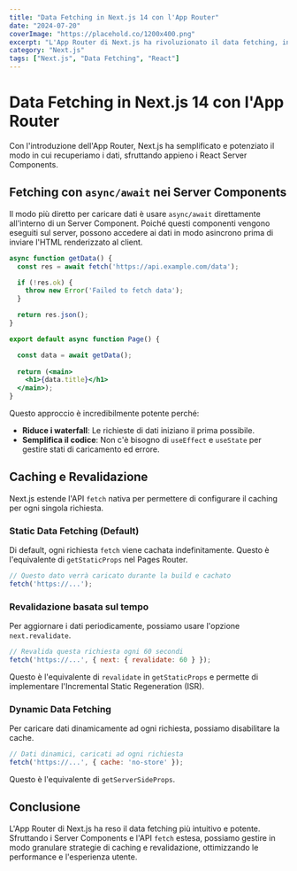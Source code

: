```yaml
---
title: "Data Fetching in Next.js 14 con l'App Router"
date: "2024-07-20"
coverImage: "https://placehold.co/1200x400.png"
excerpt: "L'App Router di Next.js ha rivoluzionato il data fetching, integrandolo direttamente nel lifecycle di React con i Server Components."
category: "Next.js"
tags: ["Next.js", "Data Fetching", "React"]
---
```


# Data Fetching in Next.js 14 con l'App Router

Con l'introduzione dell'App Router, Next.js ha semplificato e potenziato il modo in cui recuperiamo i dati, sfruttando appieno i React Server Components.

## Fetching con `async/await` nei Server Components

Il modo più diretto per caricare dati è usare `async/await` direttamente all'interno di un Server Component. Poiché questi componenti vengono eseguiti sul server, possono accedere ai dati in modo asincrono prima di inviare l'HTML renderizzato al client.

```jsx
async function getData() {
  const res = await fetch('https://api.example.com/data');

  if (!res.ok) {
    throw new Error('Failed to fetch data');
  }

  return res.json();
}

export default async function Page() {

  const data = await getData();
  
  return (<main>
    <h1>{data.title}</h1>
  </main>);
}
```

Questo approccio è incredibilmente potente perché:
- **Riduce i waterfall**: Le richieste di dati iniziano il prima possibile.
- **Semplifica il codice**: Non c'è bisogno di `useEffect` e `useState` per gestire stati di caricamento ed errore.

## Caching e Revalidazione

Next.js estende l'API `fetch` nativa per permettere di configurare il caching per ogni singola richiesta.

### Static Data Fetching (Default)

Di default, ogni richiesta `fetch` viene cachata indefinitamente. Questo è l'equivalente di `getStaticProps` nel Pages Router.

```javascript
// Questo dato verrà caricato durante la build e cachato
fetch('https://...');
```

### Revalidazione basata sul tempo

Per aggiornare i dati periodicamente, possiamo usare l'opzione `next.revalidate`.

```javascript
// Revalida questa richiesta ogni 60 secondi
fetch('https://...', { next: { revalidate: 60 } });
```
Questo è l'equivalente di `revalidate` in `getStaticProps` e permette di implementare l'Incremental Static Regeneration (ISR).

### Dynamic Data Fetching

Per caricare dati dinamicamente ad ogni richiesta, possiamo disabilitare la cache.

```javascript
// Dati dinamici, caricati ad ogni richiesta
fetch('https://...', { cache: 'no-store' });
```
Questo è l'equivalente di `getServerSideProps`.

## Conclusione

L'App Router di Next.js ha reso il data fetching più intuitivo e potente. Sfruttando i Server Components e l'API `fetch` estesa, possiamo gestire in modo granulare strategie di caching e revalidazione, ottimizzando le performance e l'esperienza utente.
